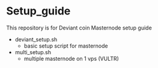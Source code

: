 Setup_guide
=============
This repository is for Deviant coin Masternode setup guide

* deviant_setup.sh
    * basic setup script for masternode
* multi_setup.sh
    * multiple masternode on 1 vps (VULTR) 
